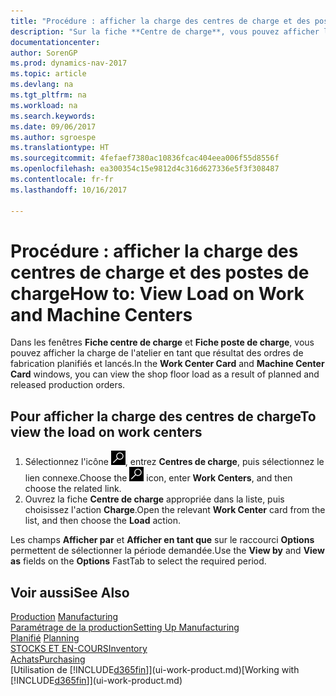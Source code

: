 ```yaml
---
title: "Procédure : afficher la charge des centres de charge et des postes de charge"
description: "Sur la fiche **Centre de charge**, vous pouvez afficher la charge des centres de charge en tant que résultat des ordres de fabrication lancés."
documentationcenter: 
author: SorenGP
ms.prod: dynamics-nav-2017
ms.topic: article
ms.devlang: na
ms.tgt_pltfrm: na
ms.workload: na
ms.search.keywords: 
ms.date: 09/06/2017
ms.author: sgroespe
ms.translationtype: HT
ms.sourcegitcommit: 4fefaef7380ac10836fcac404eea006f55d8556f
ms.openlocfilehash: ea300354c15e9812d4c316d627336e5f3f308487
ms.contentlocale: fr-fr
ms.lasthandoff: 10/16/2017

---
```

# <a name="how-to-view-load-on-work-and-machine-centers"></a><span data-ttu-id="40809-103">Procédure : afficher la charge des centres de charge et des postes de charge</span><span class="sxs-lookup"><span data-stu-id="40809-103">How to: View Load on Work and Machine Centers</span></span>
<span data-ttu-id="40809-104">Dans les fenêtres **Fiche centre de charge** et **Fiche poste de charge**, vous pouvez afficher la charge de l'atelier en tant que résultat des ordres de fabrication planifiés et lancés.</span><span class="sxs-lookup"><span data-stu-id="40809-104">In the **Work Center Card** and **Machine Center Card** windows, you can view the shop floor load as a result of planned and released production orders.</span></span>    

## <a name="to-view-the-load-on-work-centers"></a><span data-ttu-id="40809-105">Pour afficher la charge des centres de charge</span><span class="sxs-lookup"><span data-stu-id="40809-105">To view the load on work centers</span></span>  
1.  <span data-ttu-id="40809-106">Sélectionnez l'icône ![Page ou état pour la recherche](media/ui-search/search_small.png "Page ou état pour la recherche"), entrez **Centres de charge**, puis sélectionnez le lien connexe.</span><span class="sxs-lookup"><span data-stu-id="40809-106">Choose the ![Search for Page or Report](media/ui-search/search_small.png "Search for Page or Report icon") icon, enter **Work Centers**, and then choose the related link.</span></span>  
2.  <span data-ttu-id="40809-107">Ouvrez la fiche **Centre de charge** appropriée dans la liste, puis choisissez l'action **Charge**.</span><span class="sxs-lookup"><span data-stu-id="40809-107">Open the relevant **Work Center** card from the list, and then choose the **Load** action.</span></span>  

<span data-ttu-id="40809-108">Les champs **Afficher par** et **Afficher en tant que** sur le raccourci **Options** permettent de sélectionner la période demandée.</span><span class="sxs-lookup"><span data-stu-id="40809-108">Use the **View by** and **View as** fields on the **Options** FastTab to select the required period.</span></span>  

## <a name="see-also"></a><span data-ttu-id="40809-109">Voir aussi</span><span class="sxs-lookup"><span data-stu-id="40809-109">See Also</span></span>  
<span data-ttu-id="40809-110">[Production](production-manage-manufacturing.md)  </span><span class="sxs-lookup"><span data-stu-id="40809-110">[Manufacturing](production-manage-manufacturing.md)  </span></span>  
[<span data-ttu-id="40809-111">Paramétrage de la production</span><span class="sxs-lookup"><span data-stu-id="40809-111">Setting Up Manufacturing</span></span>](production-configure-production-processes.md)  
<span data-ttu-id="40809-112">[Planifié](production-planning.md)    </span><span class="sxs-lookup"><span data-stu-id="40809-112">[Planning](production-planning.md)    </span></span>  
[<span data-ttu-id="40809-113">STOCKS ET EN-COURS</span><span class="sxs-lookup"><span data-stu-id="40809-113">Inventory</span></span>](inventory-manage-inventory.md)  
[<span data-ttu-id="40809-114">Achats</span><span class="sxs-lookup"><span data-stu-id="40809-114">Purchasing</span></span>](purchasing-manage-purchasing.md)  
<span data-ttu-id="40809-115">[Utilisation de [!INCLUDE[d365fin](includes/d365fin_md.md)]](ui-work-product.md)</span><span class="sxs-lookup"><span data-stu-id="40809-115">[Working with [!INCLUDE[d365fin](includes/d365fin_md.md)]](ui-work-product.md)</span></span>

